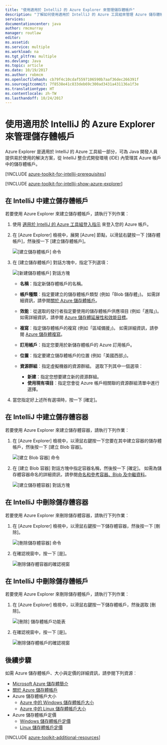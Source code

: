```yaml
---
title: "使用適用於 IntelliJ 的 Azure Explorer 來管理儲存體帳戶"
description: "了解如何使用適用於 IntelliJ 的 Azure 工具組來管理 Azure 儲存體帳戶。"
services: 
documentationcenter: java
author: rmcmurray
manager: routlaw
editor: 
ms.assetid: 
ms.service: multiple
ms.workload: na
ms.tgt_pltfrm: multiple
ms.devlang: Java
ms.topic: article
ms.date: 10/19/2017
ms.author: robmcm
ms.openlocfilehash: cb79f4c10cdaf5597106590b7aaf36dec266391f
ms.sourcegitcommit: 7f8538e41c833deb69c300ad3431a431136a1f3e
ms.translationtype: HT
ms.contentlocale: zh-TW
ms.lasthandoff: 10/24/2017
---
```

# <a name="manage-storage-accounts-by-using-the-azure-explorer-for-intellij"></a>使用適用於 IntelliJ 的 Azure Explorer 來管理儲存體帳戶

Azure Explorer 是適用於 IntelliJ 的 Azure 工具組一部分，可為 Java 開發人員提供易於使用的解決方案，從 IntelliJ 整合式開發環境 (IDE) 內管理其 Azure 帳戶中的儲存體帳戶。

[!INCLUDE [azure-toolkit-for-intellij-prerequisites](../includes/azure-toolkit-for-intellij-prerequisites.md)]

[!INCLUDE [azure-toolkit-for-intellij-show-azure-explorer](../includes/azure-toolkit-for-intellij-show-azure-explorer.md)]

## <a name="create-a-storage-account-in-intellij"></a>在 IntelliJ 中建立儲存體帳戶

若要使用 Azure Explorer 來建立儲存體帳戶，請執行下列作業︰

1. 使用 [適用於 IntelliJ 的 Azure 工具組登入指示] 來登入您的 Azure 帳戶。 

2. 在 [Azure Explorer] 檢視中，展開 [Azure] 節點，以滑鼠右鍵按一下 [儲存體帳戶]，然後按一下 [建立儲存體帳戶]。

   ![[建立儲存體帳戶] 命令][CS01]

3. 在 [建立儲存體帳戶] 對話方塊中，指定下列選項：

   ![[新建儲存體帳戶] 對話方塊][CS02]

   * **名稱**：指定新儲存體帳戶的名稱。

   * **帳戶種類**︰指定要建立的儲存體帳戶類型 (例如「Blob 儲存體」)。 如需詳細資訊，請參閱[關於 Azure 儲存體帳戶]。 

   * **效能**︰從選取的發行者指定要使用的儲存體帳戶供應項目 (例如「進階」)。 如需詳細資訊，請參閱 [Azure 儲存體延展性和效能目標]。 

   * **複寫**︰指定儲存體帳戶的複寫 (例如「區域備援」)。 如需詳細資訊，請參閱 [Azure 儲存體複寫]。 

   * **訂用帳戶**：指定您要用於新儲存體帳戶的 Azure 訂用帳戶。

   * **位置**︰指定要建立儲存體帳戶的位置 (例如「美國西部」)。

   * **資源群組**︰指定虛擬機器的資源群組。 選取下列其中一個選項：
      * **新建**：指定您想要建立新的資源群組。
      * **使用現有項目**︰指定您會從 Azure 帳戶相關聯的資源群組清單中進行選擇。

4. 當您指定好上述所有選項時，按一下 [確定]。

## <a name="create-a-storage-container-in-intellij"></a>在 IntelliJ 中建立儲存體容器

若要使用 Azure Explorer 來建立儲存體容器，請執行下列作業︰

1. 在 [Azure Explorer] 檢視中，以滑鼠右鍵按一下您要在其中建立容器的儲存體帳戶，然後按一下 [建立 Blob 容器]。

   ![[建立 Blob 容器] 命令][CC01]

2. 在 [建立 Blob 容器] 對話方塊中指定容器名稱，然後按一下 [確定]。 如需為儲存體容器命名的詳細資訊，請參閱[命名和參考容器、Blob 及中繼資料]。

   ![[建立儲存體容器] 對話方塊][CC02]

## <a name="delete-a-storage-container-in-intellij"></a>在 IntelliJ 中刪除儲存體容器

若要使用 Azure Explorer 來刪除儲存體容器，請執行下列作業︰

1. 在 [Azure Explorer] 檢視中，以滑鼠右鍵按一下儲存體容器，然後按一下 [刪除]。

   ![[刪除儲存體容器] 命令][DC01]

2. 在確認視窗中，按一下 [是]。

   ![刪除儲存體容器的確認視窗][DC02]

## <a name="delete-a-storage-account-in-intellij"></a>在 IntelliJ 中刪除儲存體帳戶

若要使用 Azure Explorer 來刪除儲存體帳戶，請執行下列作業︰

1. 在 [Azure Explorer] 檢視中，以滑鼠右鍵按一下儲存體帳戶，然後選取 [刪除]。

   ![[刪除] 儲存體帳戶功能表][DS01]

2. 在確認視窗中，按一下 [是]。

   ![刪除儲存體帳戶的確認視窗][DS02]

## <a name="next-steps"></a>後續步驟

如需 Azure 儲存體帳戶、大小與定價的詳細資訊，請參閱下列資源︰

* [Microsoft Azure 儲存體簡介]
* [關於 Azure 儲存體帳戶]
* Azure 儲存體帳戶大小
  * [Azure 中的 Windows 儲存體帳戶大小]
  * [Azure 中的 Linux 儲存體帳戶大小]
* Azure 儲存體帳戶定價
  * [Windows 儲存體帳戶定價]
  * [Linux 儲存體帳戶定價]

[!INCLUDE [azure-toolkit-additional-resources](../includes/azure-toolkit-additional-resources.md)]

<!-- URL List -->

[適用於 IntelliJ 的 Azure 工具組登入指示]: ./azure-toolkit-for-intellij-sign-in-instructions.md
[Microsoft Azure 儲存體簡介]: /azure/storage/storage-introduction
[關於 Azure 儲存體帳戶]: /azure/storage/storage-create-storage-account
[Azure 儲存體複寫]: /azure/storage/storage-redundancy
[Azure 儲存體延展性和效能目標]: /azure/storage/storage-scalability-targets
[命名和參考容器、Blob 及中繼資料]: http://go.microsoft.com/fwlink/?LinkId=255555

[Azure 中的 Windows 儲存體帳戶大小]: /azure/virtual-machines/virtual-machines-windows-sizes
[Azure 中的 Linux 儲存體帳戶大小]: /azure/virtual-machines/virtual-machines-linux-sizes
[Windows 儲存體帳戶定價]: /pricing/details/virtual-machines/windows/
[Linux 儲存體帳戶定價]: /pricing/details/virtual-machines/linux/

<!-- IMG List -->

[CS01]: media/azure-toolkit-for-intellij-managing-storage-accounts-using-azure-explorer/CS01.png
[CS02]: media/azure-toolkit-for-intellij-managing-storage-accounts-using-azure-explorer/CS02.png
[CC01]: media/azure-toolkit-for-intellij-managing-storage-accounts-using-azure-explorer/CC01.png
[CC02]: media/azure-toolkit-for-intellij-managing-storage-accounts-using-azure-explorer/CC02.png

[DS01]: media/azure-toolkit-for-intellij-managing-storage-accounts-using-azure-explorer/DS01.png
[DS02]: media/azure-toolkit-for-intellij-managing-storage-accounts-using-azure-explorer/DS02.png
[DC01]: media/azure-toolkit-for-intellij-managing-storage-accounts-using-azure-explorer/DC01.png
[DC02]: media/azure-toolkit-for-intellij-managing-storage-accounts-using-azure-explorer/DC02.png

